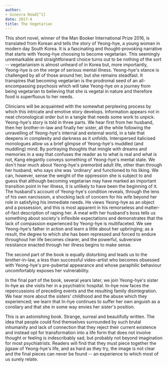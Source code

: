 ```yaml
---
author:
- Ginevra Read[^1]
date: 2017-4
title: The Vegetarian
---
```


This short novel, winner of the Man Booker International Prize 2016, is
translated from Korean and tells the story of Yeong-hye, a young woman
in modern day South Korea. It is a fascinating and thought-provoking
narrative that starts with Yeong-hye choosing to become vegetarian. This
seemingly unremarkable and straightforward choice turns out to be
nothing of the sort -- vegetarianism is almost unheard of in Korea but,
more importantly, Yeong-hye is on the verge of serious mental illness.
Yeong-hye\'s stance is challenged by all of those around her, but she
remains steadfast. It transpires that becoming vegetarian is the
prodromal seed of an all-encompassing psychosis which will take
Yeong-hye on a journey from being vegetarian to believing that she is
vegetal in nature and therefore food is superfluous to her needs.

Clinicians will be acquainted with the somewhat perplexing process by
which this intricate and emotive story develops. Information appears not
in neat chronological order but in a tangle that needs some work to
unpick. Yeong-hye\'s story is told in three parts. We hear first from
her husband, then her brother-in-law and finally her sister, all the
while following the unravelling of Yeong-hye\'s internal and external
world, in a tale that deepens in complexity and darkness as it unfolds.
Interspersed italicised monologues allow us a brief glimpse of
Yeong-hye\'s muddled (and muddling) mind. By portraying thoughts that
mingle with dreams and memories in a way that confuses the reader as to
what is real and what is not, Kang elegantly conveys something of
Yeong-hye\'s mental state. We don\'t hear much about Yeong-hye\'s
premorbid adult life, other than through her husband, who says she was
'ordinary' and functioned to his liking. We can, however, sense the
weight of the oppression she is subject to and guess that although
becoming vegetarian may have marked an important transition point in her
illness, it is unlikely to have been the beginning of it. The husband\'s
account of Yeong-hye\'s condition reveals, through the lens of his own
narcissism, a shocking lack of concern for his wife beyond her role in
satisfying his immediate needs. He views Yeong-hye as an object and a
possession, and this is most apparent in his remorseless and
matter-of-fact description of raping her. A meal with her husband\'s
boss tells us something about society\'s inflexible expectations and
demonstrates that the lack of compassion experienced by Yeong-hye is
multifaceted. We see Yeong-hye\'s father in action and learn a little
about her upbringing; as a result, the degree to which she has been
repressed and forced to endure throughout her life becomes clearer, and
the powerful, subversive resistance enacted through her illness begins
to make sense.

The second part of the book is equally disturbing and leads us to the
brother-in-law, a less than successful video-artist who becomes obsessed
with Yeong-hye\'s pre-pubertal appearance and whose paraphilic behaviour
uncomfortably exposes her vulnerability.

In the final part of the book, several years later, we join Yeong-hye\'s
sister In-hye as she visits her in a psychiatric hospital. In-hye now
faces the repercussions of preceding events and the resulting family
disintegration. We hear more about the sisters\' childhood and the abuse
which they experienced; we learn that In-hye continues to suffer her own
anguish as a corollary and that she in some way envies her sister\'s
position.

This is an astonishing book. Strange, surreal and beautifully written.
The idea that people could find themselves surrounded by such brutal
inhumanity and lack of connection that they reject their current
existence and instead opt for transformation into a life form that does
not involve thought or feeling is indescribably sad, but probably not
beyond imagination for most psychiatrists. Readers will find that they
must piece together the jigsaw of Yeong-hye\'s life, and as hard as they
try, the image is not clear and the final pieces can never be found --
an experience to which most of us surely relate.

[^1]: **Ginevra Read**, Specialist Registrar in Medical Psychotherapy,
    Bristol (Severn Deanery), Avon Wiltshire NHS Partnership Trust;
    email: <ginevra.read@nhs.net>
